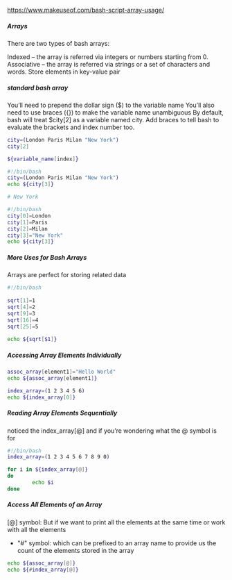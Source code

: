 https://www.makeuseof.com/bash-script-array-usage/

##### Arrays
There are two types of bash arrays:

Indexed – the array is referred via integers or numbers starting from 0.
Associative – the array is referred via strings or a set of characters and words. Store elements in key-value pair

#####  standard bash array 
You’ll need to prepend the dollar sign ($) to the variable name
You’ll also need to use braces ({}) to make the variable name unambiguous
By default, bash will treat $city[2] as a variable named city. Add braces to tell bash to evaluate the brackets and index number too.
``````sh
city=(London Paris Milan "New York")
city[2]

${variable_name[index]}

#!/bin/bash
city=(London Paris Milan "New York")
echo ${city[3]}

# New York

#!/bin/bash
city[0]=London
city[1]=Paris
city[2]=Milan
city[3]="New York"
echo ${city[3]}

``````
#####  More Uses for Bash Arrays
Arrays are perfect for storing related data
``````sh
#!/bin/bash
    
sqrt[1]=1
sqrt[4]=2
sqrt[9]=3
sqrt[16]=4
sqrt[25]=5
    
echo ${sqrt[$1]}

``````

##### Accessing Array Elements Individually

``````sh
assoc_array[element1]="Hello World"
echo ${assoc_array[element1]}

index_array=(1 2 3 4 5 6)
echo ${index_array[0]}

``````
##### Reading Array Elements Sequentially
noticed the index_array[@] and if you’re wondering what the @ symbol is for

``````sh
#!/bin/bash
index_array=(1 2 3 4 5 6 7 8 9 0)

for i in ${index_array[@]}
do
        echo $i
done

``````
#####  Access All Elements of an Array
[@] symbol: But if we want to print all the elements at the same time or work with all the elements
- "#" symbol:  which can be prefixed to an array name to provide us the count of the elements stored in the array
``````sh
echo ${assoc_array[@]}
echo ${#index_array[@]}

``````
#####  

``````sh

``````
